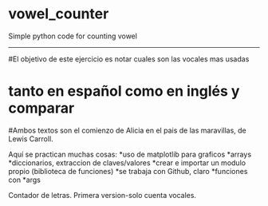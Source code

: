 # vowel_counter
Simple python code for counting vowel 


------------------

#El objetivo de este ejercicio es notar cuales son las vocales mas usadas
#  tanto en español como en inglés y comparar

#Ambos textos son el comienzo de Alicia en el pais de las maravillas, de Lewis Carroll.

Aquí se practican muchas cosas:
*uso de matplotlib para graficos
*arrays
*diccionarios, extraccion de claves/valores
*crear e importar un modulo propio (biblioteca de funciones)
*se trabaja con Github, claro
*funciones con *args

Contador de letras. Primera version-solo cuenta vocales.
